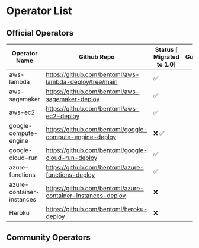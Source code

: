 # Operator List

## Official Operators


| Operator Name | Github Repo | Status [ Migrated to 1.0] | Guides |
| --- | --- | --- | --- |
| aws-lambda | https://github.com/bentoml/aws-lambda-deploy/tree/main | ✅ |  |
| aws-sagemaker | https://github.com/bentoml/aws-sagemaker-deploy | ✅ |  |
| aws-ec2 | https://github.com/bentoml/aws-ec2-deploy | ✅ |  |
| google-compute-engine | https://github.com/bentoml/google-compute-engine-deploy | ❌ ✅ |  |
| google-cloud-run | https://github.com/bentoml/google-cloud-run-deploy | ✅ |  |
| azure-functions | https://github.com/bentoml/azure-functions-deploy | ✅ |  |
| azure-container-instances | https://github.com/bentoml/azure-container-instances-deploy | ❌ |  |
| Heroku | https://github.com/bentoml/heroku-deploy | ❌ |  |

## Community Operators
